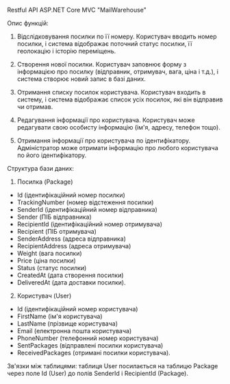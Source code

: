 Restful API ASP.NET Core MVC "MailWarehouse"

Опис функцій:

1. Відслідковування посилки по її номеру.
Користувач вводить номер посилки, і система відображає поточний статус посилки, її геолокацію і історію переміщень.

2. Створення нової посилки.
Користувач заповнює форму з інформацією про посилку (відправник, отримувач, вага, ціна і т.д.), і система створює новий запис в базі даних.

3. Отримання списку посилок користувача.
Користувач входить в систему, і система відображає список усіх посилок, які він відправив чи отримав.

4. Редагування інформації про користувача.
Користувач може редагувати свою особисту інформацію (ім'я, адресу, телефон тощо).

5. Отримання інформації про користувача по ідентифікатору.
Адміністратор може отримати інформацію про любого користувача по його ідентифікатору.

Структура бази даних:

1. Посилка (Package)

- Id (ідентифікаційний номер посилки)
- TrackingNumber (номер відстеження посилки)
- SenderId (ідентифікаційний номер відправника)
- Sender (ПІБ відправника)
- RecipientId (ідентифікаційний номер отримувача)
- Recipient (ПІБ отримувача)
- SenderAddress (адреса відправника)
- RecipientAddress (адреса отримувача)
- Weight (вага посилки)
- Price (ціна посилки)
- Status (статус посилки)
- CreatedAt (дата створення посилки)
- DeliveredAt (дата доставки посилки).

2. Користувач (User)

- Id (ідентифікаційний номер користувача)
- FirstName (ім'я користувача)
- LastName (прізвище користувача)
- Email (електронна пошта користувача)
- PhoneNumber (телефонний номер користувача)
- SentPackages (відправлені посилки користувача)
- ReceivedPackages (отримані посилки користувача).

Зв'язки між таблицями: таблиця User посилається на таблицю Package через поле Id (User) до полів SenderId і RecipientId (Package).

